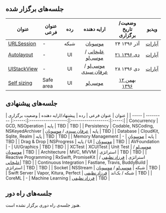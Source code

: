 ## جلسه‌های برگزار شده

| عنوان  | عنوان فرعی | رده | ارایه دهنده | وضعیت/تاریخ برگزاری | ویدیو |
| -----  | --------- |:------:|:-------------------:|:-------------------:|:-----:|
| [URLSession][URLSession-index] | - | شبکه | [موسویان][amosavian] | ۲۴ آذر ۱۳۹۶ | [آپارات][URLSession-aparat] |
| [Autolayout][Autolayout-index] | - | UI | [علیخانی][devAlikhani] / [موسی‌لو][farshadmb] | [۲۱ دی ۱۳۹۶][Autolayout-evand] | [آپارات][Autolayout-aparat] |
| [UIStackView][UIStackView-index] | - | UI | [موسی‌لو][farshadmb] / [عرفان سیدی][NSErfan] | ۲۸ دی ۱۳۹۶ | [آپارات][UIStackView-aparat] |
| [Self sizing][SelfSizing-index] | Safe area | UI | [موسی‌لو][farshadmb] | [۱۲ بهمن ۱۳۹۶][SelfSizing-evand] |   |

## جلسه‌های پیشنهادی

| عنوان  | عنوان فرعی | رده | پیشنهاد/ارایه دهنده | وضعیت برگزاری |
| -----  | --------- |:------:|:-------------------:|:-------------------:|:-----:|
| Concurrency | GCD, NSOperation | پایه | TBD | TBD |
| Persistency | Codable, NSCoding, NSKeyedArchiver | پایه | [عرفان سیدی][NSErfan] / [موسویان][amosavian] | TBD |
| Database | CloudKit, Sqlite, Realm | پایه | TBD | TBD |
| Memory Management | - | پایه | [موسویان][amosavian] | TBD |
| Drag & Drop | NSProgress | پایه / UI | [موسویان][amosavian] | TBD |
| AVFoundation | - | UI/Graphics | TBD | TBD |
| XCTest | XCUITest | Unit Test | [موسی‌لو][farshadmb] / [موسویان][amosavian] | TBD |
| Architecture | MVC, MVVM | استراتژی | TBD | TBD |
| Reactive Programming | RxSwift, PromiseKit | استراتژی | [فرزاد نظیفی][euwars] / [علیخانی][devAlikhani]| TBD |
| Continuous Integration | Fastlane, Travis, BuddyBuild | استراتژی | TBD  | TBD |
| Socket | NSStream | شبکه | [موسی‌لو][farshadmb] / [موسویان][amosavian] | TBD |
| Swift Server | Vapor, Kitura, Perfect | شبکه / بک‌اند | [فرزاد نظیفی][euwars] | TBD |
| CoreML | - | Machine Learning | [فرزاد نظیفی][euwars] | TBD |

## جلسه‌های راه دور

هنوز جلسه‌ی راه دوری برگزار نشده است.

[amosavian]: https://github.com/amosavian
[farshadmb]: https://github.com/farshadmb
[euwars]: https://github.com/euwars
[NSErfan]: https://github.com/NSErfan
[devAlikhani]: https://github.com/devAlikhani
[emranovin]: https://github.com/emranovin
[mkhoshpour]: https://github.com/mkhoshpour

[URLSession-index]: http://nstehran.ir/1396/10/26/دورهمی-nsurlsession/
[URLSession-aparat]: https://www.aparat.com/video/video/embed/videohash/Ea4SM/vt/frame
[Autolayout-index]: http://nstehran.ir/1396/10/26/دورهمی-ui-development/
[Autolayout-evand]: https://evand.com/events/tehran-wwdc-1
[Autolayout-aparat]: https://www.aparat.com/video/video/embed/videohash/ACJlk/vt/frame
[UIStackView-index]: http://nstehran.ir/1396/10/26/دورهمی-uistackview/
[UIStackView-aparat]: https://www.aparat.com/video/video/embed/videohash/8TGjB/vt/frame
[SelfSizing-index]: http://nstehran.ir/1396/11/08/دورهمی-ui-development-self-sizing/
[SelfSizing-evand]: https://evand.com/events/nstehran3
